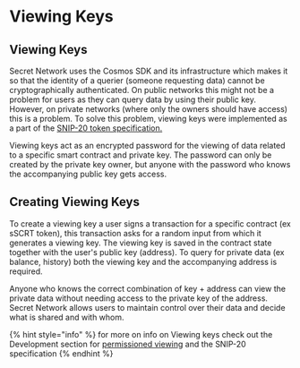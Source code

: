 # Viewing Keys

## Viewing Keys

Secret Network uses the Cosmos SDK and its infrastructure which makes it so that the identity of a querier (someone requesting data) cannot be cryptographically authenticated. On public networks this might not be a problem for users as they can query data by using their public key. However, on private networks (where only the owners should have access) this is a problem. To solve this problem, viewing keys were implemented as a part of the [SNIP-20 token specification.](https://github.com/scrtlabs/snip20-reference-impl)

Viewing keys act as an encrypted password for the viewing of data related to a specific smart contract and private key. The password can only be created by the private key owner, but anyone with the password who knows the accompanying public key gets access.

## Creating Viewing Keys

To create a viewing key a user signs a transaction for a specific contract (ex sSCRT token), this transaction asks for a random input from which it generates a viewing key. The viewing key is saved in the contract state together with the user's public key (address). To query for private data (ex balance, history) both the viewing key and the accompanying address is required.

Anyone who knows the correct combination of key + address can view the private data without needing access to the private key of the address. Secret Network allows users to maintain control over their data and decide what is shared and with whom.

{% hint style="info" %}
for more on info on Viewing keys check out the Development section for [permissioned viewing](../../development-concepts/permissioned-viewing/) and the SNIP-20 specification
{% endhint %}
